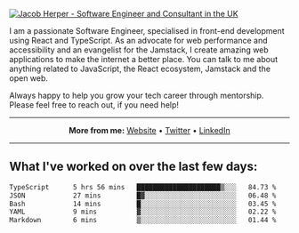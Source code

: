 [![Jacob Herper - Software Engineer and Consultant in the UK](https://res.cloudinary.com/jacobherper/image/upload/v1641506277/gh-image.png)](https://jacobherper.com/)

I am a passionate Software Engineer, specialised in front-end development using React and TypeScript. As an advocate for web performance and accessibility and an evangelist for the Jamstack, I create amazing web applications to make the internet a better place. You can talk to me about anything related to JavaScript, the React ecosystem, Jamstack and the open web.

Always happy to help you grow your tech career through mentorship. Please feel free to reach out, if you need help!

---

<p align="center">
  <strong>More from me:</strong> 
  <a href="https://jacobherper.com/">Website</a> •
  <a href="https://twitter.com/intent/follow?screen_name=jakeherp&tw_p=followbutton">Twitter</a> •
  <a href="https://www.linkedin.com/in/jacobherper/">LinkedIn</a>
</p>

---

## What I've worked on over the last few days:

<!--START_SECTION:waka-->

```txt
TypeScript      5 hrs 56 mins   █████████████████████▒░░░   84.73 %
JSON            27 mins         █▓░░░░░░░░░░░░░░░░░░░░░░░   06.48 %
Bash            14 mins         █░░░░░░░░░░░░░░░░░░░░░░░░   03.45 %
YAML            9 mins          ▓░░░░░░░░░░░░░░░░░░░░░░░░   02.22 %
Markdown        6 mins          ▒░░░░░░░░░░░░░░░░░░░░░░░░   01.44 %
```

<!--END_SECTION:waka-->
